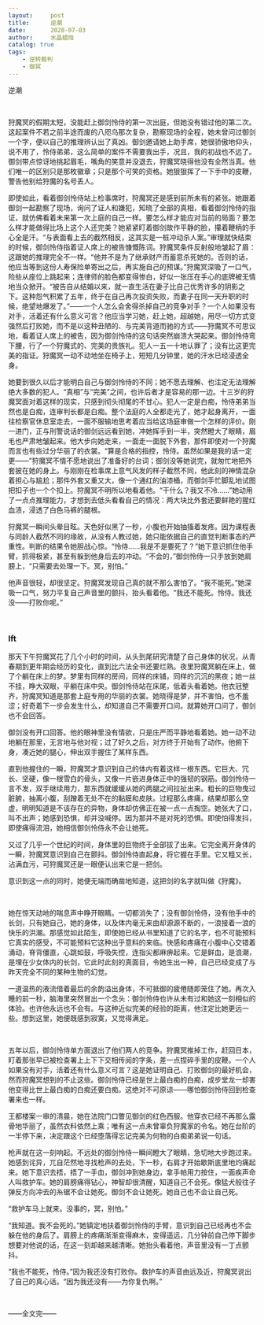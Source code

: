 ```yaml
---
layout:     post
title:      逆潮
date:       2020-07-03
author:     水晶蜡烛
catalog: true
tags:
    - 逆转裁判
    - 御冥
---
```



逆潮

 
&nbsp;
&nbsp;
&nbsp;
&nbsp;
 

狩魔冥的假期太短，没能赶上御剑怜侍的第一次出庭，但她没有错过他的第二次。这起案件不若之前半途而废的八咫乌那次复杂，勘察现场的全程，她未曾问过御剑一个字，便以自己的推理辨认出了真凶。御剑邀请她上助手席，她很骄傲地仰头，说不用了，怜侍弟弟，这么简单的案件不需要我出手，况且，我的初战也不远了。御剑带点惊讶地挑起眉毛，嘴角的笑意并没退去，狩魔冥晓得他没有全然当真。他们唯一的区别只是那枚徽章；只是那个可笑的资格。她狠狠挥了一下手中的皮鞭，警告他别给狩魔的名号丢人。

即使如此，看着御剑怜侍站上检事席时，狩魔冥还是感到前所未有的紧张。她跟着御剑一起勘察了现场，询问了证人和嫌犯，知晓了全部的真相，看着御剑怜侍的指证，就仿佛看着未来第一次上庭的自己一样。要怎么样才能应对当前的局面？要怎么样才能做得比场上这个人还完美？她紧紧盯着御剑故作平静的脸，攥着鞭柄的手心全是汗。“与表面看上去的截然相反，这其实是一桩冲动杀人案。”审理就快结束的时候，御剑怜侍指着证人席上的被告慷慨陈词。狩魔冥条件反射般地皱起了眉：这跟她的推理完全不一样。“他并不是为了继承财产而蓄意杀死她的。否则的话，他应当等到这份人寿保险单寄出之后，再实施自己的预谋。”狩魔冥深吸了一口气，险些从座位上跳起来；连律师的脸色都变得惨白，好似一张压在手心的底牌被无情地当众掀开。“被告自从结婚以来，就一直生活在妻子比自己优秀许多的阴影之下。这种怨气积累了五年，终于在自己再次投资失败，而妻子在同一天升职的时候，绝望地爆发了。”——一个人怎么会舍得杀掉自己的竞争对手？一个人如果没有对手，活着还有什么意义可言？他应当学习她，赶上她，超越她，用尽一切方式变强然后打败她，而不是以这种丑陋的、与完美背道而驰的方式——狩魔冥不可思议地，看着证人席上的被告，因为御剑怜侍的这句话突然崩溃大哭起来。御剑怜侍弯下腰，行了一个狩魔式的、完美的贵族礼。犯人一五一十地认罪了；没有比这更完美的指证。狩魔冥一动不动地坐在椅子上，短短几分钟里，她的汗水已经浸透全身。

她要到很久以后才能明白自己与御剑怜侍的不同；她不愿去理解、也注定无法理解绝大多数的犯人。“真相”与“完美”之间，也许后者才是容易的那一边。十三岁的狩魔冥面对着这样的现实，只感到彻头彻尾的不甘心。犯人一定是白痴，怜侍弟弟当然也是白痴，连审判长都是白痴。整个法庭的人全都走光了，她才起身离开，一面往检察官休息室走去，一面不服输地思考着应当给这场庭审做一个怎样的评价。刚一进门，正与刑警说话的御剑远远看到她，冲她挥手到一半，突然瞪大了眼睛，眉毛也严肃地皱起来。他大步向她走来，一面走一面脱下外套，那件即使对一个狩魔而言也有些过分华丽了的衣裳。“算是合格的指控，怜侍。虽然如果是我的话一定更——”狩魔冥不情不愿地说出了准备好的台词；御剑没等她说完，就匆忙地把外套披在她的身上。与刚刚在检事席上意气风发的样子截然不同，他此刻的神情混杂着担心与尴尬；那件外套又重又大，像一个通红的油漆桶，而御剑手忙脚乱地试图把扣子也一个个扣上。狩魔冥不明所以地看着他。“干什么？我又不冷……”她动用了一点点推理能力，才想到去低头看看自己的情况：两大块比外套还要鲜艳的猩红血渍，浸透了白色马裤的腿根。

狩魔冥一瞬间头晕目眩。天色好似黑了一秒，小腹也开始抽搐着发疼。因为课程表与同龄人截然不同的缘故，从没有人教过她，她只能依据自己的直觉判断事态的严重性。判断的结果令她胆战心惊。“怜侍……我是不是要死了？”她下意识抓住他手臂，抓得极紧，甚至有躲到他身后去的冲动。“不会的，”御剑怜侍一只手放到她肩膀上，“只需要去处理一下。冥，别怕。”

他声音很轻，却很坚定。狩魔冥发现自己真的就不那么害怕了。“我不能死。”她深吸一口气，努力平复自己声音里的颤抖，抬头看着他。“我还不能死。怜侍。我还没——打败你呢。”

&nbsp;
&nbsp;

### lft

那天下午狩魔冥花了几个小时的时间，从头到尾研究清楚了自己身体的状况，从青春期到更年期会经历的变化，直到比六法全书还要烂熟。夜里狩魔冥躺在床上，做了个躺在床上的梦。梦里有同样的房间，同样的床铺，同样的沉沉的黑夜；她一丝不挂，睁大双眼，平躺在床中央。御剑怜侍站在床尾，低着头看着她。他衣冠整齐，狩魔冥知道是那套上庭专用的华丽的衣裳。她晓得是梦，并不害怕，也不羞涩；好奇着下一步会发生什么，却知道自己不需要开口问。就算她开口问了，御剑也不会回答。

御剑没有开口回答。他的眼神里没有情欲，只是庄严而平静地看着她。她一动不动地躺在那里，无言地与他对视；过了好久之后，对方终于开始有了动作。他俯下身，凑近她的腿心，伸出双手握住了某样东西。

直到他握住的一瞬，狩魔冥才意识到自己的体内有着这样一根东西。它巨大、冗长、坚硬，像一根雪白的骨头，又像一片嵌进身体正中的强韧的钢筋。御剑怜侍一言不发，双手继续用力，那东西就缓缓从她的两腿之间拉扯出来。粗长的巨物曳过脏腑，抽离小腹，刮蹭着无处不在的黏膜和皮肤。过程那么疼痛，结果却那么空虚，明明知道是不该存在的异物，身体却仿佛正在被一点一点掏空。她张大了口，叫不出声；她感到恐惧，却并没喊停。因为那并不是对死的恐惧。即使怕得发抖，即使痛得流泪，她相信御剑怜侍永不会让她死。

又过了几乎一个世纪的时间，身体里的巨物终于全部拔了出来。它完全离开身体的一瞬，狩魔冥意识到自己在颤抖。御剑怜侍直起身，将它握在手里。它又粗又长，沾满血污，可狩魔冥还是一眼便认出来它是一把剑。

意识到这一点的同时，她便无端而确凿地知道，这把剑的名字就叫做《狩魔》。

&nbsp;
&nbsp;

她在惊天动地的喘息声中睁开眼睛。一切都消失了；没有御剑怜侍，没有他手中的长剑，只有她自己，她的身体，以及体内毫无来由却源源不断的，一浪接着一浪的快乐的洪潮。那感觉如此陌生，即使她已经从书里知道了它的名字，也不可能预料它真实的感受，不可能预料它这种出乎意料的来临。快感和疼痛在小腹中心交错着涌动，脊背僵直，心跳如鼓，呼吸失控，连指尖都麻痹起来。它是鲜血，是浪潮，是埋在少女体内的长剑，它此时此刻的真面目，令她生出一种，自己已经变成了与昨天完全不同的某种生物的幻觉。

一道温热的液流借着最后的余韵溢出身体，不可抵御的疲倦随即笼住了她。再次入睡的前一秒，脑海里突然冒出一个念头：御剑怜侍也许从未有过和她这一刻相似的体验。也许他永远也不会有。与这种近似完美的经验的距离，他注定比她更远一些。想到这里，她便既感到寂寞，又觉得满足。

 
&nbsp;
&nbsp;
&nbsp;
&nbsp;
 

五年以后，御剑怜侍单方面退出了他们两人的竞争。狩魔冥推掉工作，赶回日本，盯着那张早已被检查署上上下下交相传阅的字条，差一点捏碎手里的皮鞭。一个人如果没有对手，活着还有什么意义可言？这是她证明自己、打败御剑的最好机会，然而狩魔冥想到的不止这些。御剑怜侍已经是世上最白痴的白痴，成步堂龙一却害他变得比世上最白痴的白痴还要白痴。这绝对不可原谅——哪怕御剑怜侍回到检查署来也一样。

王都楼案一审的清晨，她在法院门口瞥见御剑的红色西服。他穿衣已经不再那么露骨地华丽了，虽然衣料依然上乘；唯有这一点未曾辜负狩魔家的令名。她在台阶的一半停下来，决定跟这个已经堕落得忘记完美为何物的白痴弟弟说一句话。

枪声就在这一刻响起。不远处的御剑怜侍一瞬间瞪大了眼睛，急切地大步跑过来。她感到诧异，兀自茫然地寻找枪声的去处，下一秒，右肩才开始歇斯底里地灼痛起来。她下意识去捂，捂了一手血，御剑冲到她身边，拿手帕用力按住，一面疾声命人叫救护车。她的肩膀痛得钻心，神智却很清醒，知道自己不会死。像猛犬般往子弹反方向冲去的糸锯不会让她死。御剑不会让她死。她自己也不会让自己死。

“救护车马上就来。没事的，冥，别怕。”

“我知道。我不会死的。”她镇定地扶着御剑怜侍的手臂，意识到自己已经再也不会躲在他的身后了。肩膀上的疼痛渐渐变得麻木，变得遥远，几分钟前自己停下脚步想要对他说的话，在这一刻却越来越清晰。她抬头看着他，声音里没有一丁点颤抖。

“我也不能死，怜侍。”因为我还没有打败你。救护车的声音由远及近，狩魔冥说出了自己的真心话。“因为我还没有——为你复仇啊。”

 

&nbsp;
&nbsp;
&nbsp;
&nbsp;
 

——全文完——

 